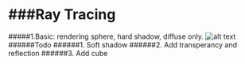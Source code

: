 ###Ray Tracing
=====
#####1.Basic: rendering sphere, hard shadow, diffuse only.
![alt text](/basic/output.ppm?raw=true "sample output 1")
######Todo
######1. Soft shadow
######2. Add transperancy and reflection
######3. Add cube
